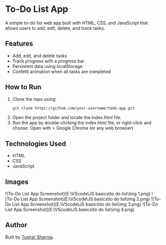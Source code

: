 # To-Do List App
A simple to-do list web app built with HTML, CSS, and JavaScript that allows users to add, edit, delete, and track tasks.
## Features
- Add, edit, and delete tasks
- Track progress with a progress bar
- Persistent data using localStorage
- Confetti animation when all tasks are completed
## How to Run
1. Clone the repo using:
   ```bash
   git clone https://github.com/your-username/todo-app.git
2. Open the project folder and locate the index.html file.
3. Run the app by double-clicking the index.html file, or right-click and choose:
    Open with > Google Chrome (or any web browser)
## Technologies Used
- HTML
- CSS
- JavaScript
## Images
![To-Do List App Screenshot](E:\VScode\JS basics\to do list\Img 1.png)
![To-Do List App Screenshot](E:\VScode\JS basics\to do list\img 2.png)
![To-Do List App Screenshot](E:\VScode\JS basics\to do list\img 3.png)
![To-Do List App Screenshot](E:\VScode\JS basics\to do list\img 4.png)

## Author
Built by [Tushar Sharma]((https://github.com/tusharsharma2020)).
